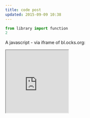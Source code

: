 ```yaml
---
title: code post
updated: 2015-09-09 10:38
---
```


```python
from library import function
2
```

A javascript - via iframe of bl.ocks.org:

<iframe src="http://bl.ocks.org/standarderror/raw/4cbf70c74747c829e4a6/2825af6dea8491656f706bc24905f2aebf4cd31d/"
width="200px" height="200px" scrolling="no"></iframe>

<!-- frameborder="0"  -->
